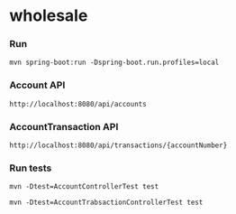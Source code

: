 # wholesale

### Run
`mvn spring-boot:run -Dspring-boot.run.profiles=local`

### Account API
`http://localhost:8080/api/accounts`

### AccountTransaction API
`http://localhost:8080/api/transactions/{accountNumber}`

### Run tests
`mvn -Dtest=AccountControllerTest test`

`mvn -Dtest=AccountTrabsactionControllerTest test`
